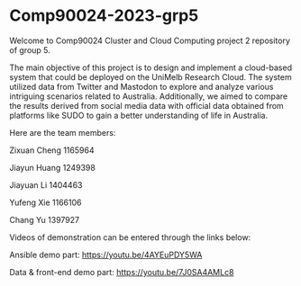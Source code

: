 # Comp90024-2023-grp5

Welcome to Comp90024 Cluster and Cloud Computing project 2 repository of group 5.

The main objective of this project is to design and implement a cloud-based system that could be deployed on the UniMelb Research Cloud. The system utilized data from Twitter and Mastodon to explore and analyze various intriguing scenarios related to Australia. Additionally, we aimed to compare the results derived from social media data with official data obtained from platforms like SUDO to gain a better understanding of life in Australia.



Here are the team members:

Zixuan Cheng 1165964

Jiayun Huang 1249398

Jiayuan Li 1404463

Yufeng Xie 1166106

Chang Yu 1397927



Videos of demonstration can be entered through the links below:

Ansible demo part: https://youtu.be/4AYEuPDY5WA

Data & front-end demo part: https://youtu.be/7J0SA4AMLc8

